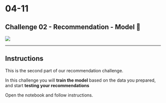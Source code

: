 # 04-11

## Challenge 02 - Recommendation - Model 🍿


![](https://visithrastnik.si/uploads/tic/public/generic_list_item/6-kulturna_prireditev_v_avli_kulturnega_centra_zagorje_ob_savi.jpg)

---

## Instructions

This is the second part of our recommendation challenge.

In this challenge you will **train the model** based on the data you prepared, and start **testing your recommendations**

Open the notebook and follow instructions.
